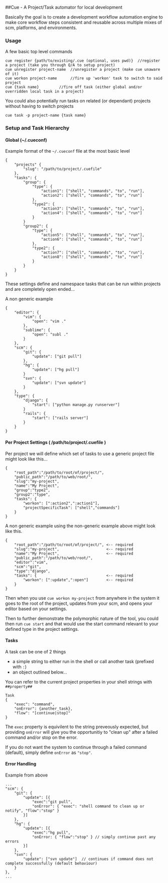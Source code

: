 ##Cue - A Project/Task automator for local development

Basically the goal is to create a development workflow automation engine to make core workflow steps consistent and reusable across multiple mixes of scm, platforms, and environments.

### Usage

A few basic top level commands

```nocolor
cue register {path/to/existing/.cue (optional, uses pwd)}  //register a project (take you through Q/A to setup project)
cue unregister project-name  //unregister a project (make cue unaware of it)
cue workon project-name      //fire up 'workon' task to switch to said project
cue {task name}         //fire off task (either global and/or overridden local task in a project)
```

You could also potentially run tasks on related (or dependant) projects without having to switch projects

```nocolor
cue task -p project-name {task name}
```

### Setup and Task Hierarchy

#### Global (~/.cueconf)

Example format of the `~/.cueconf` file at the most basic level

    {
        "projects" {
            "slug": "/path/to/project/.cuefile"
        },
        "tasks": {
            "group": {
                "type": {
                    "action1": ["shell", "commands", "to", "run"],
                    "action2": ["shell", "commands", "to", "run"]
                },
                "type2": {
                    "action3": ["shell", "commands", "to", "run"],
                    "action4": ["shell", "commands", "to", "run"]
                }
            }
            "group2": {
                "type": {
                    "action5": ["shell", "commands", "to", "run"],
                    "action6": ["shell", "commands", "to", "run"]
                },
                "type2": {
                    "action7": ["shell", "commands", "to", "run"],
                    "action8": ["shell", "commands", "to", "run"]
                }
            }
        }
    }

These settings define and namespace tasks that can be run within projects and are completely open ended...

A non generic example

    {
        "editor": {
            "vim": {
                "open": "vim ."
            },
            "sublime": {
                "open": "subl ."
            }
        },
        "scm": {
            "git": {
                "update": ["git pull"]
            },
            "hg": {
                "update": ["hg pull"]
            }
            "svn": {
                "update": ["svn update"]
            }
        },
        "type": {
            "django": {
                "start": ["python manage.py runserver"]
            }
            "rails": {
                "start": ["rails server"]
            }
        }
    }


#### Per Project Settings ( /path/to/project/.cuefile )

Per project we will define which set of tasks to use a generic project file might look like this...

    {
        "root_path":"/path/to/root/of/project/",
        "public_path":"/path/to/web/root/",
        "slug":"my-project",
        "name":"My Project",
        "group":"type2",
        "group2":"type",
        "tasks": {
            "workon": [":action2",":action1"],
            "projectSpecificTask": ["shell","commands"]
        }
    }
    
A non generic example using the non-generic example above might look like this.

    {
        "root_path":"/path/to/root/of/project/", <-- required
        "slug":"my-project",                     <-- required
        "name":"My Project",                     <-- required
        "public_path":"/path/to/web/root/",
        "editor":"vim",
        "scm":"git",
        "type":"django",
        "tasks": {                               <-- required
            "workon": [":update",":open"]        <-- required
        }
    }

Then when you use ```cue workon my-project``` from anywhere in the system it goes to the root of the project, updates from your scm, and opens your editor based on your settings.

Then to further demonstrate the polymorphic nature of the tool, you could then run ```cue start``` and that would use the start command relevant to your defined type in the project settings.

#### Tasks

A task can be one of 2 things

 - a simple string to either run in the shell or call another task (prefixed with `:`)
 - an object outlined below...

You can refer to the current project properties in your shell strings with `##property##`


    Task
    {
        "exec": "command",
        "onError": {another_task},
        "flow": "[continue|stop]"
    }


The `exec` property is equivilent to the string preveously expected, but providing `onError` will give you the opportunitiy to "clean up" after a failed command and/or stop on the error.

If you do not want the system to continue through a failed command (default), simply define `onError` as `"stop"`.


#### Error Handling

Example from above

    ...
    "scm": {
        "git": {
            "update": [{
                "exec":"git pull",
                "onError": { "exec": "shell command to clean up or notify", "flow":"stop" }
            }]
        },
        "hg": {
            "update": [{
                "exec":"hg pull",
                "onError: { "flow":"stop" } // simply continue past any errors
            }]
        },
        "svn": {
            "update": ["svn update"]  // continues if command does not complete successfully (default behaviour)
        }
    },
    ...
